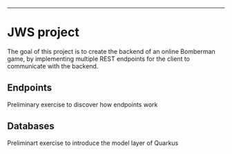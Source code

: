 ---

# JWS project
The goal of this project is to create the backend of an online Bomberman game, by implementing
multiple REST endpoints for the client to communicate with the backend.

## Endpoints
Preliminary exercise to discover how endpoints work

## Databases
Preliminart exercise to introduce the model layer of Quarkus
